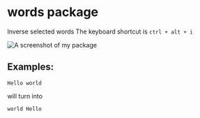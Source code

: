 # words package
Inverse selected words The keyboard shortcut is `ctrl + alt + i`

![A screenshot of my package](http://files.danielschreurs.com/img/packages/word.gif)

## Examples:

```
Hello world
```

will turn into

```
world Hello
```
